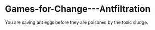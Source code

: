 # Games-for-Change---Antfiltration
You are saving ant eggs before they are poisoned by the toxic sludge. 
